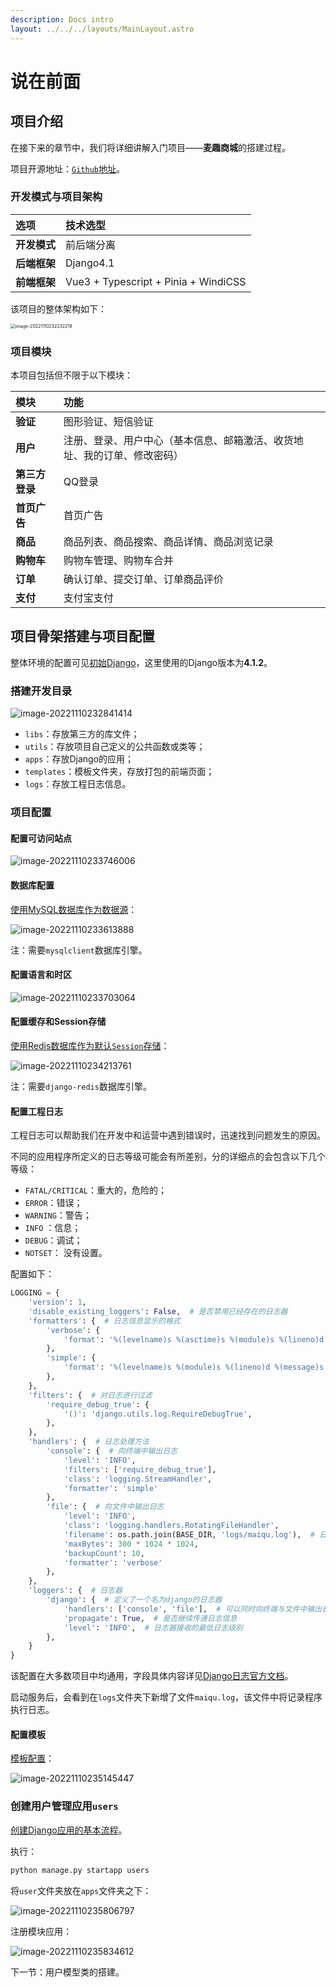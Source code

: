 ```yaml
---
description: Docs intro
layout: ../../../layouts/MainLayout.astro
---
```


# 说在前面

## 项目介绍

在接下来的章节中，我们将详细讲解入门项目——**麦趣商城**的搭建过程。

项目开源地址：[`Github`地址](https://github.com/DrSHW/django-tutorial/tree/main/maiqu_mall)。

### 开发模式与项目架构

| 选项         | 技术选型                             |
| :----------- | :----------------------------------- |
| **开发模式** | 前后端分离                           |
| **后端框架** | Django4.1                            |
| **前端框架** | Vue3 + Typescript + Pinia + WindiCSS |

该项目的整体架构如下：

<img src="https://images.drshw.tech/images/notes/image-20221110232232219.png" alt="image-20221110232232219" style="zoom: 50%;" />

### 项目模块

本项目包括但不限于以下模块：

| 模块           | 功能                                                         |
| :------------- | :----------------------------------------------------------- |
| **验证**       | 图形验证、短信验证                                           |
| **用户**       | 注册、登录、用户中心（基本信息、邮箱激活、收货地址、我的订单、修改密码） |
| **第三方登录** | QQ登录                                                       |
| **首页广告**   | 首页广告                                                     |
| **商品**       | 商品列表、商品搜索、商品详情、商品浏览记录                   |
| **购物车**     | 购物车管理、购物车合并                                       |
| **订单**       | 确认订单、提交订单、订单商品评价                             |
| **支付**       | 支付宝支付                                                   |

## 项目骨架搭建与项目配置

整体环境的配置可见[初始Django](https://docs.drshw.tech/sf/1/1/)，这里使用的Django版本为**4.1.2**。

### 搭建开发目录

<img src="https://images.drshw.tech/images/notes/image-20221110232841414.png" alt="image-20221110232841414"  />

+ `libs`：存放第三方的库文件；
+ `utils`：存放项目自己定义的公共函数或类等；
+ `apps`：存放Django的应用；
+ `templates`：模板文件夹，存放打包的前端页面；
+ `logs`：存放工程日志信息。

### 项目配置

#### 配置可访问站点

![image-20221110233746006](https://images.drshw.tech/images/notes/image-20221110233746006.png)

#### 数据库配置

[使用MySQL数据库作为数据源](https://docs.drshw.tech/sf/1/2/#%E4%BF%AE%E6%94%B9%E9%BB%98%E8%AE%A4%E6%95%B0%E6%8D%AE%E6%BA%90)：

<img src="https://images.drshw.tech/images/notes/image-20221110233613888.png" alt="image-20221110233613888"  />

注：需要`mysqlclient`数据库引擎。

#### 配置语言和时区

![image-20221110233703064](https://images.drshw.tech/images/notes/image-20221110233703064.png)

#### 配置缓存和Session存储

[使用Redis数据库作为默认`Session`存储](https://docs.drshw.tech/sf/1/4/#redis-%E5%AD%98%E5%82%A8)：

![image-20221110234213761](https://images.drshw.tech/images/notes/image-20221110234213761.png)

注：需要`django-redis`数据库引擎。

#### 配置工程日志

工程日志可以帮助我们在开发中和运营中遇到错误时，迅速找到问题发生的原因。

不同的应用程序所定义的日志等级可能会有所差别，分的详细点的会包含以下几个等级：

- `FATAL/CRITICAL`：重大的，危险的；
- `ERROR`：错误；
- `WARNING`：警告；
- `INFO` ：信息；
- `DEBUG`：调试；
- `NOTSET`： 没有设置。

配置如下：

```python
LOGGING = {
    'version': 1,
    'disable_existing_loggers': False,  # 是否禁用已经存在的日志器
    'formatters': {  # 日志信息显示的格式
        'verbose': {
            'format': '%(levelname)s %(asctime)s %(module)s %(lineno)d %(message)s'
        },
        'simple': {
            'format': '%(levelname)s %(module)s %(lineno)d %(message)s'
        },
    },
    'filters': {  # 对日志进行过滤
        'require_debug_true': {
            '()': 'django.utils.log.RequireDebugTrue',
        },
    },
    'handlers': {  # 日志处理方法
        'console': {  # 向终端中输出日志
            'level': 'INFO',
            'filters': ['require_debug_true'],
            'class': 'logging.StreamHandler',
            'formatter': 'simple'
        },
        'file': {  # 向文件中输出日志
            'level': 'INFO',
            'class': 'logging.handlers.RotatingFileHandler',
            'filename': os.path.join(BASE_DIR, 'logs/maiqu.log'),  # 日志文件的位置
            'maxBytes': 300 * 1024 * 1024,
            'backupCount': 10,
            'formatter': 'verbose'
        },
    },
    'loggers': {  # 日志器
        'django': {  # 定义了一个名为django的日志器
            'handlers': ['console', 'file'],  # 可以同时向终端与文件中输出日志
            'propagate': True,  # 是否继续传递日志信息
            'level': 'INFO',  # 日志器接收的最低日志级别
        },
    }
}
```

该配置在大多数项目中均通用，字段具体内容详见[Django日志官方文档](https://docs.djangoproject.com/zh-hans/2.2/topics/logging/)。

启动服务后，会看到在`logs`文件夹下新增了文件`maiqu.log`，该文件中将记录程序执行日志。

#### 配置模板

[模板配置](https://docs.drshw.tech/sf/1/2/#%E7%AE%80%E4%BB%8B%E4%B8%8E%E9%85%8D%E7%BD%AE)：

![image-20221110235145447](https://images.drshw.tech/images/notes/image-20221110235145447.png)

### 创建用户管理应用`users`

[创建Django应用的基本流程](https://docs.drshw.tech/sf/1/1/#django-%E5%AD%90%E5%BA%94%E7%94%A8)。

执行：

```bash
python manage.py startapp users
```

将`user`文件夹放在`apps`文件夹之下：

![image-20221110235806797](https://images.drshw.tech/images/notes/image-20221110235806797.png)

注册模块应用：

![image-20221110235834612](https://images.drshw.tech/images/notes/image-20221110235834612.png)

下一节：用户模型类的搭建。
